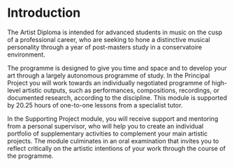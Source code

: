 # Introduction
The Artist Diploma is intended for advanced students in music on the cusp of a professional career, who are seeking to hone a distinctive musical personality through a year of post-masters study in a conservatoire environment.

The programme is designed to give you time and space and to develop your art through a largely autonomous programme of study. In the Principal Project you will work towards an individually negotiated programme of high-level artistic outputs, such as performances, compositions, recordings, or documented research, according to the discipline. This module is supported by 20.25 hours of one-to-one lessons from a specialist tutor.

In the Supporting Project module, you will receive support and mentoring from a personal supervisor, who will help you to create an individual portfolio of supplementary activities to complement your main artistic projects. The module culminates in an oral examination that invites you to reflect critically on the artistic intentions of your work through the course of the programme.